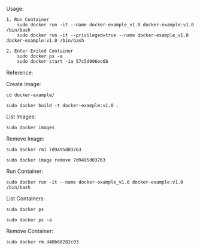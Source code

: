 Usage:

	1. Run Container
		sudo docker run -it --name docker-example_v1.0 docker-example:v1.0 /bin/bash
		sudo docker run -it --privileged=true --name docker-example_v1.0 docker-example:v1.0 /bin/bash

	2. Enter Exited Container
		sudo docker ps -a
		sudo docker start -ia 57c5d096ec6b


Reference:

Create Image:

	cd docker-example/

	sudo docker build -t docker-example:v1.0 .

List Images:

	sudo docker images

Remeve Image:

	sudo docker rmi 7d9495d03763

	sudo docker image remove 7d9495d03763

Run Container:

	sudo docker run -it --name docker-example_v1.0 docker-example:v1.0 /bin/bash

List Containers:

	sudo docker ps

	sudo docker ps -a

Remove Container:

	sudo docker rm d48b68282c03
